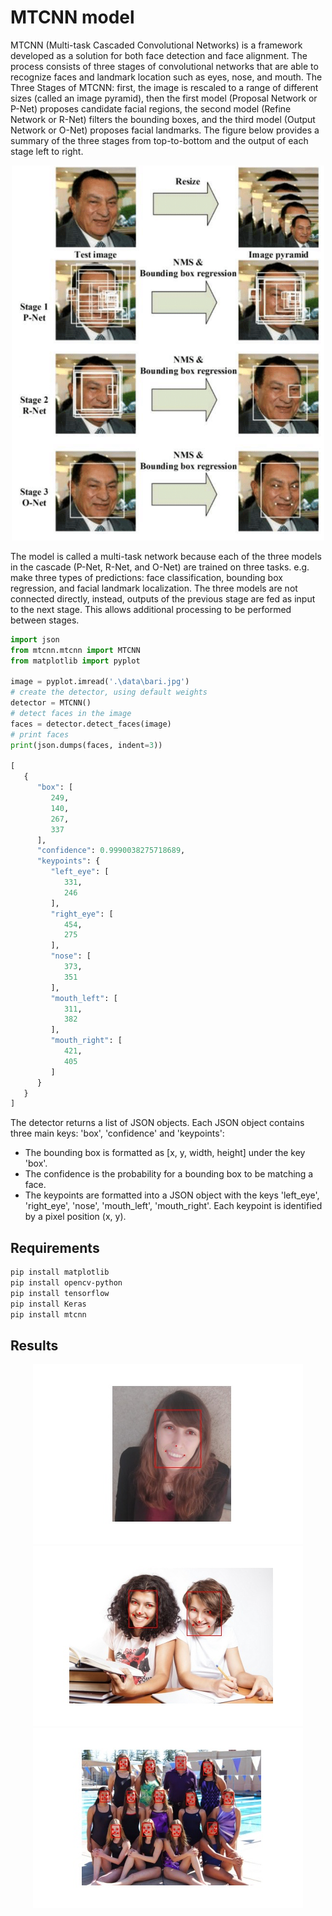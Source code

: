 # MTCNN model
MTCNN (Multi-task Cascaded Convolutional Networks) is a framework developed as a solution for both face detection and face alignment. The process consists of three stages of convolutional networks that are able to recognize faces and landmark location such as eyes, nose, and mouth. The Three Stages of MTCNN: first, the image is rescaled to a range of different sizes (called an image pyramid), then the first model (Proposal Network or P-Net) proposes candidate facial regions, the second model (Refine Network or R-Net) filters the bounding boxes, and the third model (Output Network or O-Net) proposes facial landmarks. The figure below provides a summary of the three stages from top-to-bottom and the output of each stage left to right. 

<p align="center">
  <img src="images\MTCNN.png" width="500" height="600">
</p>

The model is called a multi-task network because each of the three models in the cascade (P-Net, R-Net, and O-Net) are trained on three tasks. e.g. make three types of predictions: face classification, bounding box regression, and facial landmark localization. The three models are not connected directly, instead, outputs of the previous stage are fed as input to the next stage. This allows additional processing to be performed between stages.

```python
import json
from mtcnn.mtcnn import MTCNN
from matplotlib import pyplot

image = pyplot.imread('.\data\bari.jpg')
# create the detector, using default weights
detector = MTCNN()
# detect faces in the image
faces = detector.detect_faces(image)
# print faces
print(json.dumps(faces, indent=3))

[
   {
      "box": [
         249,
         140,
         267,
         337
      ],
      "confidence": 0.9990038275718689,
      "keypoints": {
         "left_eye": [
            331,
            246
         ],
         "right_eye": [
            454,
            275
         ],
         "nose": [
            373,
            351
         ],
         "mouth_left": [
            311,
            382
         ],
         "mouth_right": [
            421,
            405
         ]
      }
   }
]
```
The detector returns a list of JSON objects. Each JSON object contains three main keys: 'box', 'confidence' and 'keypoints':
- The bounding box is formatted as [x, y, width, height] under the key 'box'.
- The confidence is the probability for a bounding box to be matching a face.
- The keypoints are formatted into a JSON object with the keys 'left_eye', 'right_eye', 'nose', 'mouth_left', 'mouth_right'. Each keypoint is identified by a pixel position (x, y).

## Requirements
~~~bash
pip install matplotlib
pip install opencv-python
pip install tensorflow
pip install Keras
pip install mtcnn
~~~

## Results
<p align="center">
  <img src="results\bari faces.jpg">
  <img src="results\test1 faces.jpg">
  <img src="results\test2 faces.jpg">
</p>
